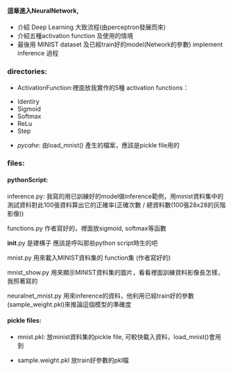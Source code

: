 #### 這章進入NeuralNetwork, 
- 介紹 Deep Learning 大致流程(由perceptron發展而來)
- 介紹五種activation function 及使用的情境
- 最後用 MINIST dataset 及已經train好的model(Network的參數) implement inference 過程

### directories:
- ActivationFunction:裡面放我實作的5種 activation functions：
* Identiry
* Sigmoid
* Softmax
* ReLu
* Step
- _pycahe_: 由load_mnist() 產生的檔案，應該是pickle file用的

### files:

#### pythonScript:
inference.py: 我寫的用已訓練好的model做inference範例，用minist資料集中的測試資料對此100張資料算出它的正確率(正確次數 / 總資料數(100張28x28的灰階影像))

functions.py 作者寫好的，裡面放sigmoid, softmax等函數

__init__.py 是建構子 應該是呼叫那些python script時生的吧

mnist.py 用來載入MINIST資料集的 function集 (作者寫好的)

mnist_show.py 用來顯示MINIST資料集的圖片，看看裡面訓練資料影像長怎樣，我照著寫的

neuralnet_mnist.py 用來inference的資料，他利用已經train好的參數(sample_weight.pkl)來推論這個模型的準確度

#### pickle files:
- mnist.pkl: 放minist資料集的pickle file, 可較快載入資料，load_mnist()會用到

- sample.weight.pkl 放train好參數的pkl檔